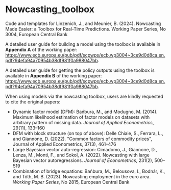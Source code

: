 # Nowcasting_toolbox
Code and templates for Linzenich, J., and Meunier, B. (2024). Nowcasting Made Easier: a Toolbox for Real-Time Predictions. Working Paper Series, No 3004, European Central Bank

A detailed user guide for building a model using the toolbox is available in **Appendix A** of the working paper: https://www.ecb.europa.eu/pub/pdf/scpwps/ecb.wp3004~3ce9d0d8ca.en.pdf?94efa94a70954b38df981f0a988047bb.

A detailed user guide for getting the policy outputs using the toolbox is available in **Appendix B** of the working paper: https://www.ecb.europa.eu/pub/pdf/scpwps/ecb.wp3004~3ce9d0d8ca.en.pdf?94efa94a70954b38df981f0a988047bb.

When using models via the nowcasting toolbox, users are kindly requested to cite the original papers: 
- Dynamic factor model (DFM): Bańbura, M., and Modugno, M. (2014). Maximum likelihood estimation of factor models on datasets with arbitrary pattern of missing data. _Journal of Applied Econometrics_, 29(11), 133–160
- DFM with block structure (on top of above): Delle Chiaie, S., Ferrara, L., and Giannone, D. (2022). "Common factors of commodity prices", Journal of Applied Econometrics, 37(3), 461–476  
- Large Bayesian vector auto-regression: Cimadomo, J., Giannone, D., Lenza, M., Monti, F., and Sokol, A. (2022). Nowcasting with large Bayesian vector autoregressions. _Journal of Econometrics_, 231(2), 500–519
- Combination of bridge equations: Bańbura, M., Belousova, I., Bodnár, K., and Tóth, M. B. (2023). Nowcasting employment in the euro area. _Working Paper Series_, No 2815, European Central Bank
